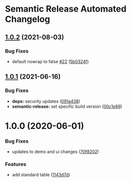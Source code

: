 # Semantic Release Automated Changelog

## [1.0.2](https://github.com/AlaskaAirlines/auro-table/compare/v1.0.1...v1.0.2) (2021-08-03)


### Bug Fixes

* default nowrap to false [#22](https://github.com/AlaskaAirlines/auro-table/issues/22) ([5b0324f](https://github.com/AlaskaAirlines/auro-table/commit/5b0324fb47f60013cfa706b6825e5e15caeefa3a))

## [1.0.1](https://github.com/AlaskaAirlines/auro-table/compare/v1.0.0...v1.0.1) (2021-06-16)


### Bug Fixes

* **deps:** security updates ([091a438](https://github.com/AlaskaAirlines/auro-table/commit/091a4384638dbba16d37b88fc8378826437629d6))
* **semantic-release:** set specific build version ([00c1e89](https://github.com/AlaskaAirlines/auro-table/commit/00c1e89378fb13281ebf8d7125b7520c5d41221c))

# 1.0.0 (2020-06-01)


### Bug Fixes

* updates to demo and ui changes ([70f8202](https://github.com/AlaskaAirlines/auro-table/commit/70f82026a60094438178eb6653715e1c14724ca4))


### Features

* add standard table ([1143d7d](https://github.com/AlaskaAirlines/auro-table/commit/1143d7d1a517241fcc36bed4e20aa56e835266e1))
